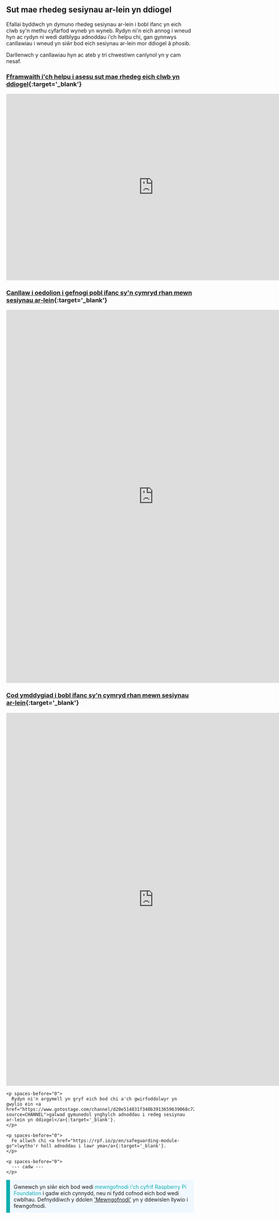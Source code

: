 ## Sut mae rhedeg sesiynau ar-lein yn ddiogel

Efallai byddwch yn dymuno rhedeg sesiynau ar-lein i bobl ifanc yn eich clwb sy'n methu cyfarfod wyneb yn wyneb. Rydyn ni'n eich annog i wneud hyn ac rydyn ni wedi datblygu adnoddau i'ch helpu chi, gan gynnwys canllawiau i wneud yn siŵr bod eich sesiynau ar-lein mor ddiogel â phosib.

Darllenwch y canllawiau hyn ac ateb y tri chwestiwn canlynol yn y cam nesaf.

### [Fframwaith i'ch helpu i asesu sut mae rhedeg eich clwb yn ddiogel](https://static.raspberrypi.org/files/clubs/Code_Club_and_CoderDojo_CV_Framework.pdf){:target='_blank'}

<embed src="https://static.raspberrypi.org/files/clubs/Code_Club_and_CoderDojo_CV_Framework.pdf" width="790" height="500" 
 type="application/pdf">
  </p>

<h3 spaces-before="0">
  <a href="https://static.raspberrypi.org/files/clubs/Code_Club_and_CoderDojo_Parent_Guide_Supporting_Online_Coding_Session.pdf">Canllaw i oedolion i gefnogi pobl ifanc sy'n cymryd rhan mewn sesiynau ar-lein</a>{:target='_blank'}
</h3>

<p spaces-before="0">

<embed src="https://static.raspberrypi.org/files/clubs/Code_Club_and_CoderDojo_Parent_Guide_Supporting_Online_Coding_Session.pdf" width="790" height="1000" 
 type="application/pdf">
    </p>

<h3 spaces-before="0">
  <a href="https://static.raspberrypi.org/files/clubs/CoderDojo_Code_Club_Online_Code_of_Behaviour_A4_DIGITAL.pdf">Cod ymddygiad i bobl ifanc sy'n cymryd rhan mewn sesiynau ar-lein</a>{:target='_blank'}
</h3>

<p spaces-before="0">

<embed src="https://static.raspberrypi.org/files/clubs/CoderDojo_Code_Club_Online_Code_of_Behaviour_A4_DIGITAL.pdf" width="790" height="1000" 
 type="application/pdf">
    </p> 
    
    <p spaces-before="0">
      Rydyn ni'n argymell yn gryf eich bod chi a'ch gwirfoddolwyr yn gwylio ein <a href="https://www.gotostage.com/channel/d20e514831f340b3913659639068c724/recording/92bd90b755964f49b87bfd99f9624435/watch?source=CHANNEL">galwad gymunedol ynghylch adnoddau i redeg sesiynau ar-lein yn ddiogel</a>{:target='_blank'}.
    </p>
    
    <p spaces-before="0">
      Fe allwch chi <a href="https://rpf.io/p/en/safeguarding-module-go">lwytho'r holl adnoddau i lawr yma</a>{:target='_blank'}.
    </p>
    
    <p spaces-before="0">
      --- cadw ---
    </p>

<p style="border-left: solid; border-width:10px; border-color: #0faeb0; background-color: aliceblue; padding: 10px;">
Gwnewch yn siŵr eich bod wedi <span style="color: #0faeb0">mewngofnodi i'ch cyfrif Raspberry Pi Foundation</span> i gadw eich cynnydd, neu ni fydd cofnod eich bod wedi cwblhau. Defnyddiwch y ddolen <a href="https://my.raspberrypi.org/login">'Mewngofnodi'</a> yn y ddewislen llywio i fewngofnodi.
</p>
